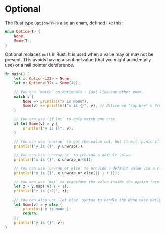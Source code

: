# Optional

The Rust type `Option<T>` is also an enum, defined like this:

```rust
enum Option<T> {
    None,
    Some(T),
}
```

Optional replaces `null` in Rust. It is used when a value may or may not be present. This avoids having a sentinel value (that you might accidentally use) or a null pointer dereference.

```rust
fn main() {
    let x: Option<i32> = None;
    let y: Option<i32> = Some(42);

    // You can `match` on optionals - just like any other enum.
    match x {
        None => println!("x is None"),
        Some(v) => println!("x is {}", v), // Notice we "capture" v from the enum
    }

    // You can use `if let` to only match one case
    if let Some(v) = y {
        println!("y is {}", v);
    }

    // You can use `unwrap` to get the value out, but it will panic if it's None
    println!("y is {}", y.unwrap());

    // You can use `unwrap_or` to provide a default value
    println!("x is {}", x.unwrap_or(0));

    // You can use `unwrap_or_else` to provide a default value via a closure
    println!("x is {}", x.unwrap_or_else(|| 1 + 1));

    // You can use `map` to transform the value inside the option (useful for chains of operations)
    let z = y.map(|v| v + 1);
    println!("z is {:?}", z);

    // You can also use `let else` syntax to handle the None case early
    let Some(v) = y else {
        println!("y is None");
        return;
    };
    println!("y is {}", v);
}
```


